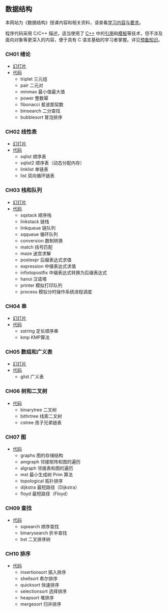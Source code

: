 ## 数据结构

本网站为《数据结构》授课内容和相关资料，请查看[学习内容与要求](https://github.com/zhuangbo/ds-cpp/wiki/%E5%AD%A6%E4%B9%A0%E5%86%85%E5%AE%B9%E4%B8%8E%E8%A6%81%E6%B1%82)。

程序代码采用 C/C++ 描述，适当使用了 [C++](http://en.cppreference.com/w/cpp) 中的[引用](https://github.com/zhuangbo/ds-cpp/wiki/%E5%BC%95%E7%94%A8)和[模板](https://github.com/zhuangbo/ds-cpp/wiki/%E6%A8%A1%E6%9D%BF)等技术，但不涉及面向对象等更深入的内容，便于具有 C 语言基础的学习者掌握。详见[预备知识](https://github.com/zhuangbo/ds-cpp/wiki/%E9%A2%84%E5%A4%87%E7%9F%A5%E8%AF%86)。

### CH01 绪论

- [幻灯片](slides/ch01.md)
- [代码](src/ch01/)
    - triplet 三元组
    - pair 二元对
    - minmax 最小值最大值
    - power 整数幂
    - fibonacci 斐波那契数
    - binsearch 二分查找
    - bubblesort 冒泡排序

### CH02 线性表

- [幻灯片](slides/ch02.md)
- [代码](src/ch02/)
    - sqlist 顺序表
    - sqlist2 顺序表（动态分配内存）
    - linklist 单链表
    - list 双向循环链表

### CH03 栈和队列

- [幻灯片](slides/ch03.md)
- [代码](src/ch03)
    - sqstack 顺序栈
    - linkstack 链栈
    - linkqueue 链队列
    - sqqueue 循环队列
    - conversion 数制转换
    - match 括号匹配
    - maze 迷宫求解
    - postexpr 后缀表达式求值
    - expression 中缀表达式求值
    - infixtopostfix 中缀表达式转换为后缀表达式
    - hanoi 汉诺塔
    - printer 模拟打印队列
    - process 模拟分时操作系统进程调度

### CH04 串

- [幻灯片](slides/ch04.md)
- [代码](src/ch04)
    - sstring 定长顺序串
    - kmp KMP算法

### CH05 数组和广义表

- [幻灯片](slides/ch05.md)
- [代码](src/ch05)
    - glist 广义表

### CH06 树和二叉树

- [代码](src/ch06)
    - binarytree 二叉树
    - bithrtree 线索二叉树
    - cstree 孩子兄弟链表

### CH07 图

- [代码](src/ch07)
    - graphs 图的存储结构
    - amgraph 邻接矩阵和图的遍历
    - algraph 邻接表和图的遍历
    - mst 最小生成树 Prim 算法
    - topological 拓扑排序
    - dijkstra 最短路径（Dijkstra）
    - floyd 最短路径（Floyd）

### CH09 查找

- [代码](src/ch09)
    - sqsearch 顺序查找
    - binarysearch 折半查找
    - bst 二叉排序树

### CH10 排序

- [代码](src/ch10)
    - insertionsort 插入排序
    - shellsort 希尔排序
    - quicksort 快速排序
    - selectionsort 选择排序
    - heapsort 堆排序
    - mergesort 归并排序
    